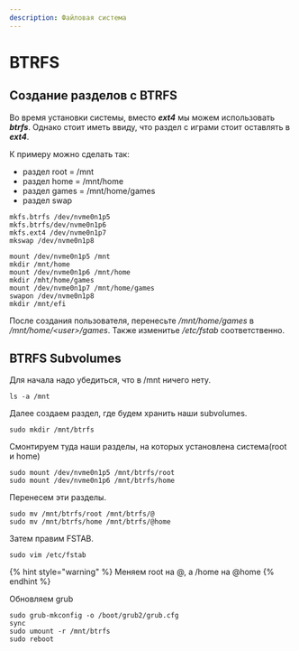 ```yaml
---
description: Файловая система
---
```


# BTRFS

## Создание разделов с BTRFS

Во время установки системы, вместо _**ext4**_ мы можем использовать _**btrfs**_.  Однако стоит иметь ввиду, что раздел с играми стоит оставлять в _**ext4**_.&#x20;

К примеру можно сделать так:

* раздел root = /mnt
* раздел home = /mnt/home
* раздел games = /mnt/home/games
* раздел swap

```shell
mkfs.btrfs /dev/nvme0n1p5
mkfs.btrfs/dev/nvme0n1p6
mkfs.ext4 /dev/nvme0n1p7
mkswap /dev/nvme0n1p8
```

```shell
mount /dev/nvme0n1p5 /mnt
mkdir /mnt/home
mount /dev/nvme0n1p6 /mnt/home
mkdir /mht/home/games
mount /dev/nvme0n1p7 /mnt/home/games
swapon /dev/nvme0n1p8
mkdir /mnt/efi
```

После создания пользователя, перенесьте _/mnt/home/games_ в _/mnt/home/\<user>/games_. Также изменитье _/etc/fstab_ соответственно.

## BTRFS Subvolumes

Для начала надо убедиться, что в /mnt ничего нету.

```shell
ls -a /mnt
```

Далее создаем раздел, где будем хранить наши subvolumes.

```shell
sudo mkdir /mnt/btrfs
```

Смонтируем туда наши разделы, на которых установлена система(root и home)

```shell
sudo mount /dev/nvme0n1p5 /mnt/btrfs/root
sudo mount /dev/nvme0n1p6 /mnt/btrfs/home
```

Перенесем эти разделы.

```shell
sudo mv /mnt/btrfs/root /mnt/btrfs/@
sudo mv /mnt/btrfs/home /mnt/btrfs/@home
```

Затем правим FSTAB.

```shell
sudo vim /etc/fstab
```

{% hint style="warning" %}
Меняем root на @, а /home на @home
{% endhint %}

Обновляем grub

```shell
sudo grub-mkconfig -o /boot/grub2/grub.cfg
sync
sudo umount -r /mnt/btrfs
sudo reboot
```
